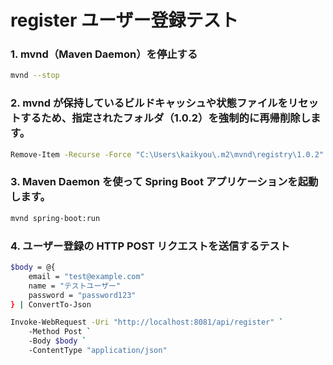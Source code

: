 # register ユーザー登録テスト

### 1. mvnd（Maven Daemon）を停止する

```bash
mvnd --stop
```

### 2. mvnd が保持しているビルドキャッシュや状態ファイルをリセットするため、指定されたフォルダ（1.0.2）を強制的に再帰削除します。

```bash
Remove-Item -Recurse -Force "C:\Users\kaikyou\.m2\mvnd\registry\1.0.2"
```

### 3. Maven Daemon を使って Spring Boot アプリケーションを起動します。

```bash
mvnd spring-boot:run
```

### 4. ユーザー登録の HTTP POST リクエストを送信するテスト

```bash
$body = @{
    email = "test@example.com"
    name = "テストユーザー"
    password = "password123"
} | ConvertTo-Json

Invoke-WebRequest -Uri "http://localhost:8081/api/register" `
    -Method Post `
    -Body $body `
    -ContentType "application/json"
```
